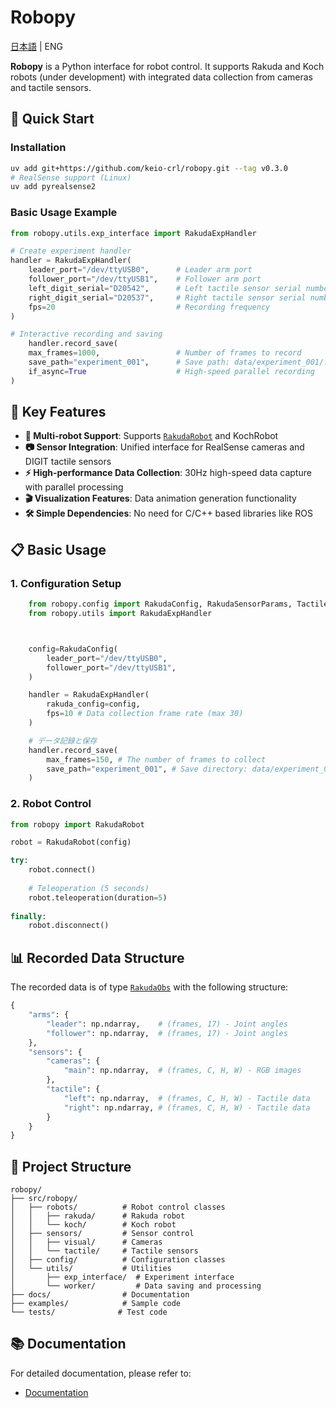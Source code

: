 # Robopy
[日本語](README.md) | ENG  

**Robopy** is a Python interface for robot control. It supports Rakuda and Koch robots (under development) with integrated data collection from cameras and tactile sensors.

## 🚀 Quick Start

### Installation

```bash
uv add git+https://github.com/keio-crl/robopy.git --tag v0.3.0
# RealSense support (Linux)
uv add pyrealsense2
```

### Basic Usage Example

```python
from robopy.utils.exp_interface import RakudaExpHandler

# Create experiment handler
handler = RakudaExpHandler(
    leader_port="/dev/ttyUSB0",      # Leader arm port
    follower_port="/dev/ttyUSB1",    # Follower arm port
    left_digit_serial="D20542",      # Left tactile sensor serial number
    right_digit_serial="D20537",     # Right tactile sensor serial number
    fps=20                           # Recording frequency
)

# Interactive recording and saving
    handler.record_save(
    max_frames=1000,                 # Number of frames to record
    save_path="experiment_001",      # Save path: data/experiment_001/...
    if_async=True                    # High-speed parallel recording
)
```

## 🤖 Key Features

- **🔄 Multi-robot Support**: Supports [`RakudaRobot`](src/robopy/robots/rakuda/rakuda_robot.py) and KochRobot
- **📷 Sensor Integration**: Unified interface for RealSense cameras and DIGIT tactile sensors
- **⚡ High-performance Data Collection**: 30Hz high-speed data capture with parallel processing
- **🎬 Visualization Features**: Data animation generation functionality
- **🛠 Simple Dependencies**: No need for C/C++ based libraries like ROS

## 📋 Basic Usage

### 1. Configuration Setup

```python
    from robopy.config import RakudaConfig, RakudaSensorParams, TactileParams
    from robopy.utils import RakudaExpHandler



    config=RakudaConfig(
        leader_port="/dev/ttyUSB0",
        follower_port="/dev/ttyUSB1",
    )

    handler = RakudaExpHandler(
        rakuda_config=config,
        fps=10 # Data collection frame rate (max 30)
    )

    # データ記録と保存
    handler.record_save(
        max_frames=150, # The number of frames to collect
        save_path="experiment_001", # Save directory: data/experiment_001/...
    )
```

### 2. Robot Control

```python
from robopy import RakudaRobot

robot = RakudaRobot(config)

try:
    robot.connect()
    
    # Teleoperation (5 seconds)
    robot.teleoperation(duration=5)
    
finally:
    robot.disconnect()
```


## 📊 Recorded Data Structure

The recorded data is of type [`RakudaObs`](src/robopy/config/robot_config/rakuda_config.py) with the following structure:

```python
{
    "arms": {
        "leader": np.ndarray,    # (frames, 17) - Joint angles
        "follower": np.ndarray,  # (frames, 17) - Joint angles
    },
    "sensors": {
        "cameras": {
            "main": np.ndarray,  # (frames, C, H, W) - RGB images
        },
        "tactile": {
            "left": np.ndarray,  # (frames, C, H, W) - Tactile data
            "right": np.ndarray, # (frames, C, H, W) - Tactile data
        }
    }
}
```

## 📁 Project Structure

```
robopy/
├── src/robopy/
│   ├── robots/          # Robot control classes
│   │   ├── rakuda/      # Rakuda robot
│   │   └── koch/        # Koch robot
│   ├── sensors/         # Sensor control
│   │   ├── visual/      # Cameras
│   │   └── tactile/     # Tactile sensors
│   ├── config/          # Configuration classes
│   └── utils/           # Utilities
│       ├── exp_interface/  # Experiment interface
│       └── worker/         # Data saving and processing
├── docs/                # Documentation
├── examples/            # Sample code
└── tests/              # Test code
```

## 📚 Documentation

For detailed documentation, please refer to:

- [Documentation](https://keio-crl.github.io/robopy/)